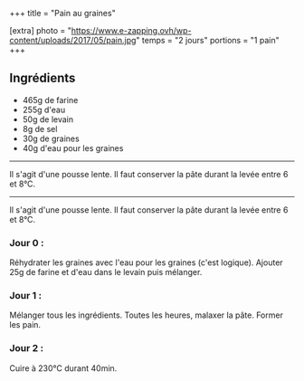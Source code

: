 +++
title = "Pain au graines"

[extra]
photo = "https://www.e-zapping.ovh/wp-content/uploads/2017/05/pain.jpg"
temps = "2 jours"
portions = "1 pain"
+++

## Ingrédients

- 465g de farine
- 255g d'eau
- 50g de levain
- 8g de sel
- 30g de graines
- 40g d'eau pour les graines

---

Il s'agit d'une pousse lente. Il faut conserver la pâte durant la levée entre 6 et 8°C.

---

Il s'agit d'une pousse lente. Il faut conserver la pâte durant la levée entre 6 et 8°C.

### Jour 0 :
Réhydrater les graines avec l'eau pour les graines (c'est logique).
Ajouter 25g de farine et d'eau dans le levain puis mélanger.

### Jour 1 :
Mélanger tous les ingrédients.
Toutes les heures, malaxer la pâte.
Former les pain.

### Jour 2 :
Cuire à 230°C durant 40min.
